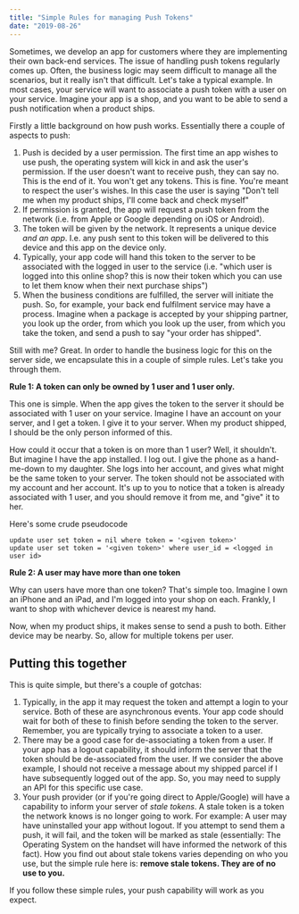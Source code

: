 ```yaml
---
title: "Simple Rules for managing Push Tokens"
date: "2019-08-26"
---
```


Sometimes, we develop an app for customers where they are implementing their own back-end services. The issue of handling push tokens regularly comes up. Often, the business logic may seem difficult to manage all the scenarios, but it really isn't that difficult. Let's take a typical example. In most cases, your service will want to associate a push token with a user on your service. Imagine your app is a shop, and you want to be able to send a push notification when a product ships.

Firstly a little background on how push works. Essentially there a couple of aspects to push:

1. Push is decided by a user permission. The first time an app wishes to use push, the operating system will kick in and ask the user's permission. If the user doesn't want to receive push, they can say no. This is the end of it. You won't get any tokens. This is fine. You're meant to respect the user's wishes. In this case the user is saying "Don't tell me when my product ships, I'll come back and check myself"
2. If permission is granted, the app will request a push token from the network (i.e. from Apple or Google depending on iOS or Android).
3. The token will be given by the network. It represents a unique device _and an app_. I.e. any push sent to this token will be delivered to this device and this app on the device only.
4. Typically, your app code will hand this token to the server to be associated with the logged in user to the service (i.e. "which user is logged into this online shop? this is now their token which you can use to let them know when their next purchase ships")
5. When the business conditions are fulfilled, the server will initiate the push. So, for example, your back end fulfilment service may have a process. Imagine when a package is accepted by your shipping partner, you look up the order, from which you look up the user, from which you take the token, and send a push to say "your order has shipped".

Still with me? Great. In order to handle the business logic for this on the server side, we encapsulate this in a couple of simple rules. Let's take you through them.

**Rule 1: A token can only be owned by 1 user and 1 user only.**

This one is simple. When the app gives the token to the server it should be associated with 1 user on your service. Imagine I have an account on your server, and I get a token. I give it to your server. When my product shipped, I should be the only person informed of this.

How could it occur that a token is on more than 1 user? Well, it shouldn't. But imagine I have the app installed. I log out. I give the phone as a hand-me-down to my daughter. She logs into her account, and gives what might be the same token to your server. The token should not be associated with my account and her account. It's up to you to notice that a token is already associated with 1 user, and you should remove it from me, and "give" it to her.

Here's some crude pseudocode

`update user set token = nil where token = '<given token>'`  
`update user set token = '<given token>' where user_id = <logged in user id>`

**Rule 2: A user may have more than one token**

Why can users have more than one token? That's simple too. Imagine I own an iPhone and an iPad, and I'm logged into your shop on each. Frankly, I want to shop with whichever device is nearest my hand.

Now, when my product ships, it makes sense to send a push to both. Either device may be nearby. So, allow for multiple tokens per user.

## Putting this together

This is quite simple, but there's a couple of gotchas:

1. Typically, in the app it may request the token and attempt a login to your service. Both of these are asynchronous events. Your app code should wait for both of these to finish before sending the token to the server. Remember, you are typically trying to associate a token to a user.
2. There may be a good case for de-associating a token from a user. If your app has a logout capability, it should inform the server that the token should be de-associated from the user. If we consider the above example, I should not receive a message about my shipped parcel if I have subsequently logged out of the app. So, you may need to supply an API for this specific use case.
3. Your push provider (or if you're going direct to Apple/Google) will have a capability to inform your server of _stale tokens_. A stale token is a token the network knows is no longer going to work. For example: A user may have uninstalled your app without logout. If you attempt to send them a push, it will fail, and the token will be marked as stale (essentially: The Operating System on the handset will have informed the network of this fact). How you find out about stale tokens varies depending on who you use, but the simple rule here is: **remove stale tokens. They are of no use to you.**

If you follow these simple rules, your push capability will work as you expect.
